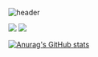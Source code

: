 ![header](https://capsule-render.vercel.app/api?type=slice&color=auto&height=300&section=header&text=leehyeryeong&fontSize=90&fontColor=FFFFFF)

<a href="https://www.instagram.com/_leehyeryeong/"><img src="https://img.shields.io/badge/instagram-E4405F?style=flat-square&logo=Instagram&logoColor=FFFFFF"/></a>
<a href="https://velog.io/@_leehyeryeong"><img src="https://img.shields.io/badge/Velog-20C997?style=flat-square&logo=velog&logoColor=FFFFFF"/></a>

[![Anurag's GitHub stats](https://github-readme-stats.vercel.app/api?username=leehyeryeong)](https://github.com/leehyeryeong/github-readme-stats)


<!--
**leehyeryeong/leehyeryeong** is a ✨ _special_ ✨ repository because its `README.md` (this file) appears on your GitHub profile.

Here are some ideas to get you started:

- 🔭 I’m currently working on ...
- 🌱 I’m currently learning ...
- 👯 I’m looking to collaborate on ...
- 🤔 I’m looking for help with ...
- 💬 Ask me about ...
- 📫 How to reach me: ...
- 😄 Pronouns: ...
- ⚡ Fun fact: ...
-->

